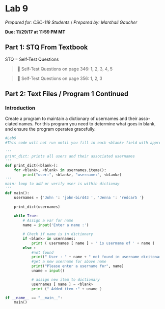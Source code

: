 # Lab 9
_Prepared for: CSC-119 Students_ /
_Prepared by: Marshall Gaucher_


**Due: 11/29/17 at 11:59 PM MT**

## Part 1: STQ From Textbook
STQ = Self-Test Questions

> :blue_book: Self-Test Questions on page 346: 1, 2, 3, 4, 5

> :blue_book: Self-Test Questions on page 356: 1, 2, 3

## Part 2: Text Files / Program 1 Continued
### Introduction
Create a program to maintain a dictionary of usernames and their asso-
ciated names. For this program you need to determine what goes in blank,
and ensure the program operates gracefully.

```python
#Lab9
#This code will not run until you fill in each <blank> field with appropiate value

'''
print_dict: prints all users and their associated usernames
'''
def print_dict(<blank>):
    for <blank>, <blank> in usernames.items():
        print("user:", <blank>, "username:", <blank>)
'''
main: loop to add or verify user is within dictionay
'''
def main():
    usernames = {'John ': 'john-bird43 ', 'Jenna ': 'redcar5 '}
    
    print_dict(usernames)
    
    while True:
        # Assign a var for name
        name = input('Enter a name :')

        # Check if name is in dictionary
        if <blank> in usernames:
            print ( usernames [ name ] + ' is username of ' + name )
        else :
            #not found
            print(" User : " + name + " not found in username dicitonary ")
            #get a new username for above name
            print("Please enter a username for", name)
            uname = input()

            # assign new item to dictionary
            usernames [ name ] = <blank>
            print (" Added item :" + uname )

if __name__ == "__main__":
    main()

```

